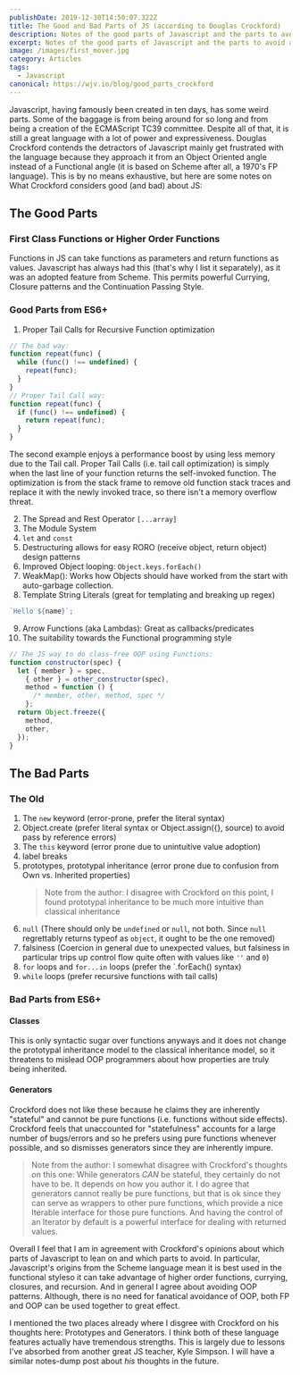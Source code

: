 ```yaml
---
publishDate: 2019-12-30T14:50:07.322Z
title: The Good and Bad Parts of JS (according to Douglas Crockford)
description: Notes of the good parts of Javascript and the parts to avoid according to Douglas Crockford's books and lectures.
excerpt: Notes of the good parts of Javascript and the parts to avoid according to Douglas Crockford's books and lectures.
image: /images/first_mover.jpg
category: Articles
tags:
  - Javascript
canonical: https://wjv.io/blog/good_parts_crockford
---
```


Javascript, having famously been created in ten days, has some weird parts. Some of the baggage is from being around for so long and from being a creation of the ECMAScript TC39 committee. Despite all of that, it is still a great language with a lot of power and expressiveness. Douglas Crockford contends the detractors of Javascript mainly get frustrated with the language because they approach it from an Object Oriented angle instead of a Functional angle (it is based on Scheme after all, a 1970's FP language). This is by no means exhaustive, but here are some notes on What Crockford considers good (and bad) about JS:

## The Good Parts

### First Class Functions or Higher Order Functions

Functions in JS can take functions as parameters and return functions as values. Javascript has always had this (that's why I list it separately), as it was an adopted feature from Scheme. This permits powerful Currying, Closure patterns and the Continuation Passing Style.

### Good Parts from ES6+

1. Proper Tail Calls for Recursive Function optimization

```js
// The bad way:
function repeat(func) {
  while (func() !== undefined) {
    repeat(func);
  }
}
// Proper Tail Call way:
function repeat(func) {
  if (func() !== undefined) {
    return repeat(func);
  }
}
```

The second example enjoys a performance boost by using less memory due to the Tail call. Proper Tail Calls (i.e. tail call optimization) is simply when the last line of your function returns the self-invoked function. The optimization is from the stack frame to remove old function stack traces and replace it with the newly invoked trace, so there isn't a memory overflow threat.

2. The Spread and Rest Operator `[...array]`
3. The Module System
4. `let` and `const`
5. Destructuring allows for easy RORO (receive object, return object) design patterns
6. Improved Object looping: `Object.keys.forEach()`
7. WeakMap(): Works how Objects should have worked from the start with auto-garbage collection.
8. Template String Literals (great for templating and breaking up regex)

```js
`Hello ${name}`;
```

9. Arrow Functions (aka Lambdas): Great as callbacks/predicates
10. The suitability towards the Functional programming style

```js
// The JS way to do class-free OOP using Functions:
function constructor(spec) {
  let { member } = spec,
    { other } = other_constructor(spec),
    method = function () {
      /* member, other, method, spec */
    };
  return Object.freeze({
    method,
    other,
  });
}
```

## The Bad Parts

### The Old

1. The `new` keyword (error-prone, prefer the literal syntax)
2. Object.create (prefer literal syntax or Object.assign({}, source) to avoid pass by reference errors)
3. The `this` keyword (error prone due to unintuitive value adoption)
4. label breaks
5. prototypes, prototypal inheritance (error prone due to confusion from Own vs. Inherited properties)
   > Note from the author: I disagree with Crockford on this point, I found prototypal inheritance to be much more intuitive than classical inheritance
6. `null` (There should only be `undefined` or `null`, not both. Since `null` regrettably returns typeof as `object`, it ought to be the one removed)
7. falsiness (Coercion in general due to unexpected values, but falsiness in particular trips up control flow quite often with values like `''` and `0`)
8. `for` loops and `for...in` loops (prefer the `.forEach() syntax)
9. `while` loops (prefer recursive functions with tail calls)

### Bad Parts from ES6+

#### Classes

This is only syntactic sugar over functions anyways and it does not change the prototypal inheritance model to the classical inheritance model, so it threatens to mislead OOP programmers about how properties are truly being inherited.

#### Generators

Crockford does not like these because he claims they are inherently "stateful" and cannot be pure functions (i.e. functions without side effects). Crockford feels that unaccounted for "statefulness" accounts for a large number of bugs/errors and so he prefers using pure functions whenever possible, and so dismisses generators since they are inherently impure.

> Note from the author: I somewhat disagree with Crockford's thoughts on this one: While generators _CAN_ be stateful, they certainly do not have to be. It depends on how you author it. I do agree that generators cannot really be pure functions, but that is ok since they can serve as wrappers to other pure functions, which provide a nice Iterable interface for those pure functions. And having the control of an Iterator by default is a powerful interface for dealing with returned values.

Overall I feel that I am in agreement with Crockford's opinions about which parts of Javascript to lean on and which parts to avoid. In particular, Javascript's origins from the Scheme language mean it is best used in the functional styleso it can take advantage of higher order functions, currying, closures, and recursion. And in general I agree about avoiding OOP patterns. Although, there is no need for fanatical avoidance of OOP, both FP and OOP can be used together to great effect.

I mentioned the two places already where I disgree with Crockford on his thoughts here: Prototypes and Generators. I think both of these language features actually have tremendous strengths. This is largely due to lessons I've absorbed from another great JS teacher, Kyle Simpson. I will have a similar notes-dump post about _his_ thoughts in the future.
